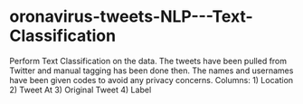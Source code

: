 # oronavirus-tweets-NLP---Text-Classification
Perform Text Classification on the data. The tweets have been pulled from Twitter and manual tagging has been done then. The names and usernames have been given codes to avoid any privacy concerns.  Columns: 1) Location 2) Tweet At 3) Original Tweet 4) Label
